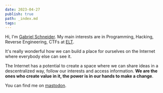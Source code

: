 ```yaml
---
date: 2023-04-27
publish: true
path: _index.md
tags:
---
```



Hi, I'm [Gabriel Schneider](/about). My main interests are in Programming, Hacking, 
Reverse Engineering, CTFs at [ELT](https://ctftime.org/team/9061).



It's really wonderful how we can build a place for ourselves on the
Internet where everybody else can see it.


The Internet has a potential to create a space where we can share ideas in a
descentralized way, follow our interests and access information. **We are the
ones who create value in it, the power is in our hands to make a
change**. 


You can find me on [mastodon](https://infosec.exchange/@gbrls).
